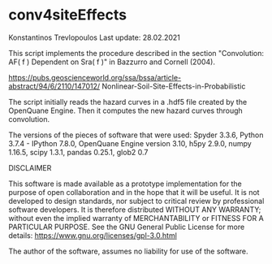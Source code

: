 # conv4siteEffects
Konstantinos Trevlopoulos
Last update: 28.02.2021

This script implements the procedure described in the section "Convolution:
AF( f ) Dependent on Sra( f )" in Bazzurro and Cornell (2004).

https://pubs.geoscienceworld.org/ssa/bssa/article-abstract/94/6/2110/147012/
Nonlinear-Soil-Site-Effects-in-Probabilistic

The script initially reads the hazard curves in a .hdf5 file created by the
OpenQuane Engine. Then it computes the new hazard curves through convolution.

The versions of the pieces of software that were used:
Spyder 3.3.6, Python 3.7.4 - IPython 7.8.0, OpenQuane Engine version 3.10,
h5py 2.9.0, numpy 1.16.5, scipy 1.3.1, pandas 0.25.1, glob2 0.7

DISCLAIMER

This software is made available as a prototype implementation  for the purpose
of open collaboration and in the hope that it will be useful. It is not
developed to design standards, nor subject to critical review by professional
software developers. It is therefore distributed WITHOUT ANY WARRANTY; without
even the implied warranty of MERCHANTABILITY or FITNESS FOR A PARTICULAR
PURPOSE. See the GNU General Public License for more details:
https://www.gnu.org/licenses/gpl-3.0.html

The author of the software, assumes no liability for use of the software.
